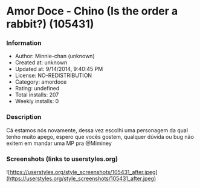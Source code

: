 # Amor Doce - Chino (Is the order a rabbit?) (105431)

### Information
- Author: Minnie-chan (unknown)
- Created at: unknown
- Updated at: 9/14/2014, 9:40:45 PM
- License: NO-REDISTRIBUTION
- Category: amordoce
- Rating: undefined
- Total installs: 207
- Weekly installs: 0


### Description
Cá estamos nós novamente, dessa vez escolhi uma personagem da qual tenho muito apego, espero que vocês gostem, qualquer dúvida ou bug não exitem em mandar uma MP pra @Miminey


### Screenshots (links to userstyles.org)
![https://userstyles.org/style_screenshots/105431_after.jpeg](https://userstyles.org/style_screenshots/105431_after.jpeg)


